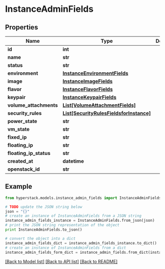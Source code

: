 # InstanceAdminFields


## Properties

Name | Type | Description | Notes
------------ | ------------- | ------------- | -------------
**id** | **int** |  | [optional] 
**name** | **str** |  | [optional] 
**status** | **str** |  | [optional] 
**environment** | [**InstanceEnvironmentFields**](InstanceEnvironmentFields.md) |  | [optional] 
**image** | [**InstanceImageFields**](InstanceImageFields.md) |  | [optional] 
**flavor** | [**InstanceFlavorFields**](InstanceFlavorFields.md) |  | [optional] 
**keypair** | [**InstanceKeypairFields**](InstanceKeypairFields.md) |  | [optional] 
**volume_attachments** | [**List[VolumeAttachmentFields]**](VolumeAttachmentFields.md) |  | [optional] 
**security_rules** | [**List[SecurityRulesFieldsforInstance]**](SecurityRulesFieldsforInstance.md) |  | [optional] 
**power_state** | **str** |  | [optional] 
**vm_state** | **str** |  | [optional] 
**fixed_ip** | **str** |  | [optional] 
**floating_ip** | **str** |  | [optional] 
**floating_ip_status** | **str** |  | [optional] 
**created_at** | **datetime** |  | [optional] 
**openstack_id** | **str** |  | [optional] 

## Example

```python
from hyperstack.models.instance_admin_fields import InstanceAdminFields

# TODO update the JSON string below
json = "{}"
# create an instance of InstanceAdminFields from a JSON string
instance_admin_fields_instance = InstanceAdminFields.from_json(json)
# print the JSON string representation of the object
print InstanceAdminFields.to_json()

# convert the object into a dict
instance_admin_fields_dict = instance_admin_fields_instance.to_dict()
# create an instance of InstanceAdminFields from a dict
instance_admin_fields_form_dict = instance_admin_fields.from_dict(instance_admin_fields_dict)
```
[[Back to Model list]](../README.md#documentation-for-models) [[Back to API list]](../README.md#documentation-for-api-endpoints) [[Back to README]](../README.md)



